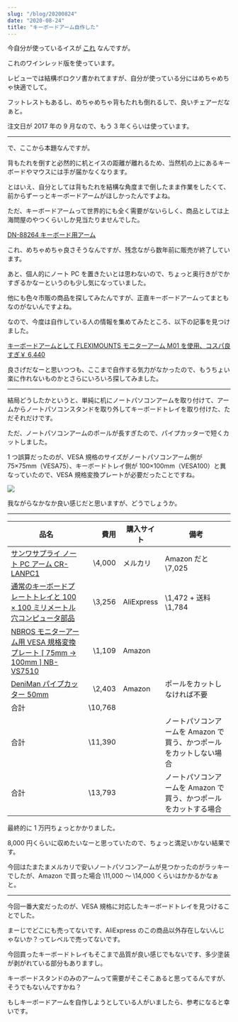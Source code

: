 ```yaml
---
slug: "/blog/20200824"
date: "2020-08-24"
title: "キーボードアーム自作した"
---
```


今自分が使っているイスが [これ](https://amzn.to/3UUYAtI) なんですが。

これのワインレッド版を使っています。

レビューでは結構ボロクソ書かれてますが、自分が使っている分にはめちゃめちゃ快適でして。

フットレストもあるし、めちゃめちゃ背もたれも倒れるしで、良いチェアーだなぁと。

注文日が 2017 年の 9 月なので、もう 3 年くらいは使っています。

---

で、ここから本題なんですが。

背もたれを倒すと必然的に机とイスの距離が離れるため、当然机の上にあるキーボードやマウスには手が届かなくなります。

とはいえ、自分としては背もたれを結構な角度まで倒したまま作業をしたくて、前からずーっとキーボードアームがほしかったんですよね。

ただ、キーボードアームって世界的にも全く需要がないらしく、商品としては上海問屋のやつくらいしか見当たりませんでした。

[DN-88264 キーボード用アーム](https://www.dospara.co.jp/5shopping/detail_parts.php?ic=354080&lf=0)

これ、めちゃめちゃ良さそうなんですが、残念ながら数年前に販売が終了しています。

あと、個人的にノート PC を置きたいとは思わないので、ちょっと奥行きがでかすぎるかなーというのも少し気になっていました。

他にも色々市販の商品を探してみたんですが、正直キーボードアームってまともなのがないんですよね。

なので、今度は自作している人の情報を集めてみたところ、以下の記事を見つけました。

[キーボードアームとして FLEXIMOUNTS モニターアーム M01 を使用、コスパ良すぎ￥ 6,440](https://y24jinet.jp/fleximounts-a-mu/)

良さげだなーと思いつつも、ここまで自作する気力がなかったので、もうちょい楽に作れないものかとさらにいろいろ探してみました。

---

結局どうしたかというと、単純に机にノートパソコンアームを取り付けて、アームからノートパソコンスタンドを取り外してキーボードトレイを取り付けた、ただそれだけです。

ただ、ノートパソコンアームのポールが長すぎたので、パイプカッターで短くカットしました。

1 つ誤算だったのが、VESA 規格のサイズがノートパソコンアーム側が 75×75mm（VESA75）、キーボードトレイ側が 100×100mm（VESA100）と異なっていたので、VESA 規格変換プレートが必要だったことですね。

<a href='https://lh3.googleusercontent.com/hkK03RTGz87xkUtPc-CXIqHhwJwlLDdtU99fakOm5-3cH9xIiwF-tFS2CoqhYt9XjO4Vk2oeSIey2_FC5bg5P4bliCK5yjtQlA9d6Uo3esF-VWefQnObvKGP9WtbBw_pOdxzdE1RoA=w1022-h618' data-size='1022x618' target='_blank' rel='noopener'><img src="https://lh3.googleusercontent.com/hkK03RTGz87xkUtPc-CXIqHhwJwlLDdtU99fakOm5-3cH9xIiwF-tFS2CoqhYt9XjO4Vk2oeSIey2_FC5bg5P4bliCK5yjtQlA9d6Uo3esF-VWefQnObvKGP9WtbBw_pOdxzdE1RoA=w800-h483" class="photoembed-maker" ></a>

我ながらなかなか良い感じだと思いますが、どうでしょうか。

---

| 品名                                                                                                                         |    費用 | 購入サイト | 備考                                                               |
| ---------------------------------------------------------------------------------------------------------------------------- | ------: | ---------- | ------------------------------------------------------------------ |
| [サンワサプライ ノート PC アーム CR-LANPC1](https://amzn.to/2Yn7Zwb)                                                         |  \4,000 | メルカリ   | Amazon だと \7,025                                                 |
| [通常のキーボードプレートトレイと 100 × 100 ミリメートル穴コンピュータ部品](https://ja.aliexpress.com/item/33040841896.html) |  \3,256 | AliExpress | \1,472 + 送料 \1,784                                               |
| [NBROS モニターアーム用 VESA 規格変換プレート [ 75mm → 100mm ] NB-VS7510](https://amzn.to/3gndpgR)                           |  \1,109 | Amazon     |                                                                    |
| [DeniMan パイプカッター 50mm](https://amzn.to/3j8Mw1T)                                                                       |  \2,403 | Amazon     | ポールをカットしなければ不要                                       |
| 合計                                                                                                                         | \10,768 |            |                                                                    |
| 合計                                                                                                                         | \11,390 |            | ノートパソコンアームを Amazon で買う、かつポールをカットしない場合 |
| 合計                                                                                                                         | \13,793 |            | ノートパソコンアームを Amazon で買う、かつポールをカットする場合   |

最終的に 1 万円ちょっとかかりました。

8,000 円くらいに収めたいなーと思っていたので、ちょっと満足いかない結果です。

今回はたまたまメルカリで安いノートパソコンアームが見つかったのがラッキーでしたが、Amazon で買った場合 \11,000 ～ \14,000 くらいはかかるかなぁと。

---

今回一番大変だったのが、VESA 規格に対応したキーボードトレイを見つけることでした。

まーじでどこにも売ってないです、AliExpress のこの商品以外存在しないんじゃないか？ってレベルで売ってないです。

今回買ったキーボードトレイもそこまで品質が良い感じでもないです、多少塗装が剥がれている部分もありますし。

キーボードスタンドのみのアームって需要がそこそこあると思ってるんですが、そうでもないんですかね？

もしキーボードアームを自作しようとしている人がいましたら、参考になると幸いです。
